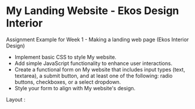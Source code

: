# My Landing Website - Ekos Design Interior

Assignment Example for Week 1 - Making a landing web page (Ekos Interior Design)
- Implement basic CSS to style My website.
- Add simple JavaScript functionality to enhance user interactions.
- Create a functional form on My website that includes input types (text, textarea), a submit button, and at least one of the following: radio buttons, checkboxes, or a select dropdown.
- Style your form to align with My website's design.

Layout : 

